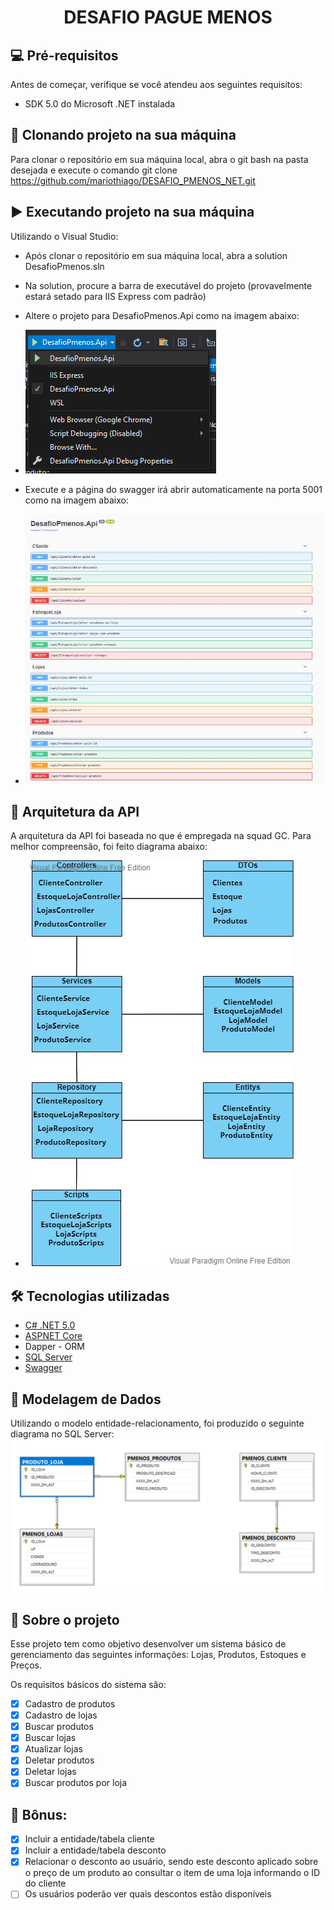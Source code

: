 <h1 align="center"> DESAFIO PAGUE MENOS </h1>

## 💻 Pré-requisitos

Antes de começar, verifique se você atendeu aos seguintes requisitos:
* SDK 5.0 do Microsoft .NET instalada

## 🚀 Clonando projeto na sua máquina
Para clonar o repositório em sua máquina local, abra o git bash na pasta desejada e execute o comando git clone https://github.com/mariothiago/DESAFIO_PMENOS_NET.git

## :arrow_forward: Executando projeto na sua máquina
Utilizando o Visual Studio:
- Após clonar o repositório em sua máquina local, abra a solution DesafioPmenos.sln
- Na solution, procure a barra de executável do projeto (provavelmente estará setado para IIS Express com padrão)
- Altere o projeto para DesafioPmenos.Api como na imagem abaixo:
- ![alt image](images/tutorial-execucao-vs-1.png)

- Execute e a página do swagger irá abrir automaticamente na porta 5001 como na imagem abaixo:
- ![alt image](images/swagger-api-desafio-pmenos.jpg)

## :triangular_ruler: Arquitetura da API
A arquitetura da API foi baseada no que é empregada na squad GC. Para melhor compreensão, foi feito diagrama abaixo:
- ![alt image](images/architecture-api.jpg)

## 🛠 Tecnologias utilizadas
- [C# .NET 5.0](https://docs.microsoft.com/pt-br/dotnet/csharp/)
- [ASPNET Core](https://dotnet.microsoft.com/en-us/apps/aspnet)
- Dapper - ORM
- [SQL Server](https://www.microsoft.com/pt-br/sql-server/sql-server-2019)
- [Swagger](https://swagger.io/)

## :game_die: Modelagem de Dados
Utilizando o modelo entidade-relacionamento, foi produzido o seguinte diagrama no SQL Server:
![alt text](images/modelo-entidade-relacionamento2.png)

## 📝 Sobre o projeto
Esse projeto tem como objetivo desenvolver um sistema básico de gerenciamento das seguintes informações:
Lojas, Produtos, Estoques e Preços.

Os requisitos básicos do sistema são:
- [x] Cadastro de produtos
- [x] Cadastro de lojas
- [x] Buscar produtos
- [x] Buscar lojas
- [x] Atualizar lojas
- [x] Deletar produtos
- [x] Deletar lojas
- [x] Buscar produtos por loja

## :gem: Bônus:
- [x] Incluir a entidade/tabela cliente
- [x] Incluir a entidade/tabela desconto
- [x] Relacionar o desconto ao usuário, sendo este desconto aplicado sobre o preço de
um produto ao consultar o item de uma loja informando o ID do cliente
- [ ] Os usuários poderão ver quais descontos estão disponíveis
